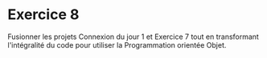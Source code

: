 # Exercice 8

Fusionner les projets Connexion du jour 1 et Exercice 7 tout en transformant l'intégralité du code pour utiliser la Programmation orientée Objet.